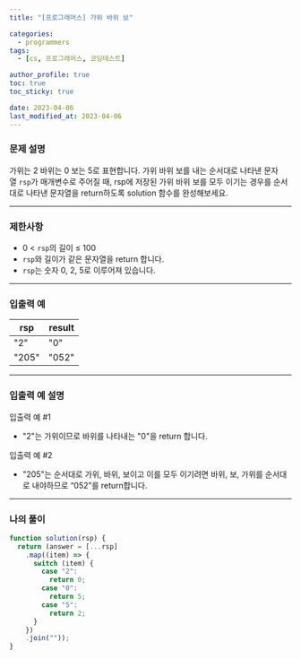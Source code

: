 ```yaml
---
title: "[프로그래머스] 가위 바위 보"

categories:
  - programmers
tags:
  - [cs, 프로그래머스, 코딩테스트]

author_profile: true
toc: true
toc_sticky: true

date: 2023-04-06
last_modified_at: 2023-04-06
---
```


### 문제 설명

가위는 2 바위는 0 보는 5로 표현합니다. 가위 바위 보를 내는 순서대로 나타낸 문자열 `rsp`가 매개변수로 주어질 때, rsp에 저장된 가위 바위 보를 모두 이기는 경우를 순서대로 나타낸 문자열을 return하도록 solution 함수를 완성해보세요.

---

### 제한사항

- 0 < `rsp`의 길이 ≤ 100
- `rsp`와 길이가 같은 문자열을 return 합니다.
- `rsp`는 숫자 0, 2, 5로 이루어져 있습니다.

---

### 입출력 예

| rsp   | result |
| ----- | ------ |
| "2"   | "0"    |
| "205" | "052"  |

---

### 입출력 예 설명

입출력 예 #1

- "2"는 가위이므로 바위를 나타내는 "0"을 return 합니다.

입출력 예 #2

- "205"는 순서대로 가위, 바위, 보이고 이를 모두 이기려면 바위, 보, 가위를 순서대로 내야하므로 “052”를 return합니다.

---

### 나의 풀이

```jsx
function solution(rsp) {
  return (answer = [...rsp]
    .map((item) => {
      switch (item) {
        case "2":
          return 0;
        case "0":
          return 5;
        case "5":
          return 2;
      }
    })
    .join(""));
}
```
